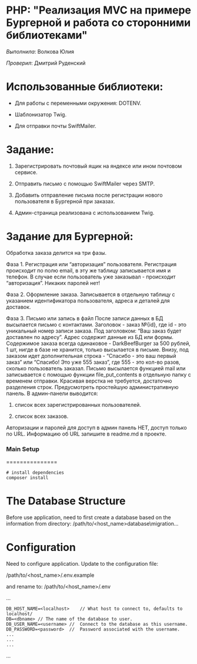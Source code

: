 PHP: "Реализация MVC на примере Бургерной и работа со сторонними библиотеками"
================================================================================

*Выполнила*:  Волкова Юлия

*Проверил*: Дмитрий Руденский

Использованные библиотеки:
===========================

-   Для работы с переменными окружения: DOTENV.

-   Шаблонизатор Twig.

-   Для отправки почты SwiftMailer.

Задание:
========

1. Зарегистрировать почтовый ящик на яндексе или ином почтовом сервисе.

2. Отправить письмо с помощью SwiftMailer через SMTP.

3. Добавить отправление письма после регистрации нового пользователя в Бургерной при заказах​.

4. Админ-страница реализована с использованием Twig. 

Задание для Бургерной:
====================== 

Обработка заказа делится на три фазы.

Фаза 1​. Регистрация или “авторизация” пользователя.
Регистрация происходит по полю email, в эту же таблицу записывается имя и
телефон. В случае если пользователь уже заказывал - происходит “авторизация”.
Никаких паролей нет!

Фаза 2​. Оформление заказа.
Записывается в отдельную таблицу с указанием идентификатора
пользователя, адреса и деталей для доставок.

Фаза 3​. Письмо или запись в файл
После записи данных в БД высылается письмо с контактами. Заголовок - заказ
№{id}, где id - это уникальный номер записи заказа. Под заголовком: “Ваш заказ будет
доставлен по адресу”. Адрес содержит данные из БД или формы. Содержимое заказа
всегда одинаковое - DarkBeefBurger за 500 рублей, 1 шт, нигде в базе не хранится,
только высылается в письме. Внизу, под заказом идет дополнительная строка -
“Спасибо - это ваш первый заказ” или “Спасибо! Это уже 555 заказ”, где 555 - это
кол-во разов, сколько пользователь заказал. Письмо высылается функцией mail или
записывается с помощью функции file_put_contents в отдельную папку с временем
отправки. Красивая верстка не требуется, достаточно разделения строк.
Предусмотреть простейшую административную панель. В админ-панели
выводится:

1. список всех зарегистрированных пользователей.

2. список всех заказов.

Авторизации и паролей для доступ в админ панель НЕТ, доступ только по
URL. Информацию об URL запишите в readme.md в проекте.

### Main Setup
===============

``` console
# install dependencies
composer install
```

The Database Structure
======================

Before use application, need to first create a database based on the 
information from directory: 
/path/to/<host_name>database\migration\...

Configuration
=============

Need to configure application. Update to the configuration file:

/path/to/<host_name>/.env.example 

and rename to: /path/to/<host_name>/.env

...

	DB_HOST_NAME=<localhost>    // What host to connect to, defaults to localhost/
    DB=<dbname> // The name of the database to user.
    DB_USER_NAME=<username> //  Connect to the database as this username. 
    DB_PASSWORD=<password>  //  Password associated with the username.
    ...
    ...
    ...
...
